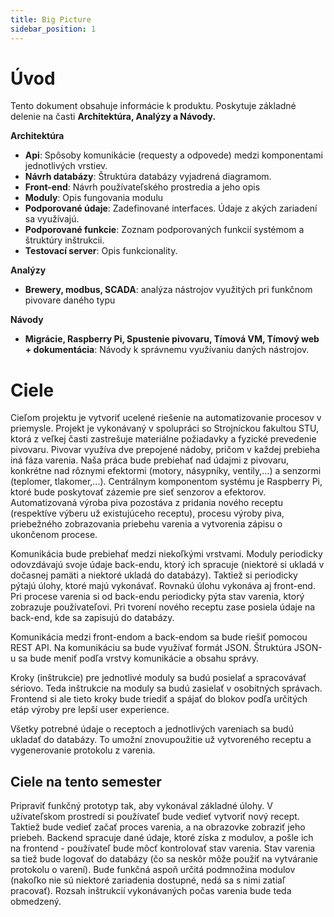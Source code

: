 ```yaml
---
title: Big Picture
sidebar_position: 1
---
```



# Úvod
Tento dokument obsahuje informácie k produktu. Poskytuje základné delenie na časti **Architektúra, Analýzy a Návody.**  

**Architektúra**
- **Api**: Spôsoby komunikácie (requesty a odpovede) medzi komponentami jednotlivých vrstiev.
- **Návrh databázy**: Štruktúra databázy vyjadrená diagramom.
- **Front-end**: Návrh používateľského prostredia a jeho opis
- **Moduly**: Opis fungovania modulu
- **Podporované údaje**: Zadefinované interfaces. Údaje z akých zariadení sa využívajú.
- **Podporované funkcie**: Zoznam podporovaných funkcií systémom a štruktúry inštrukcii.
- **Testovací server**: Opis funkcionality.

**Analýzy**
- **Brewery, modbus, SCADA**: analýza nástrojov využitých pri funkčnom pivovare daného typu

**Návody**
- **Migrácie, Raspberry Pi, Spustenie pivovaru, Tímová VM, Tímový web + dokumentácia**: Návody k správnemu využívaniu daných nástrojov.


# Ciele
Cieľom projektu je vytvoriť ucelené riešenie na automatizovanie procesov v priemysle. 
Projekt je vykonávaný v spolupráci so Strojníckou fakultou STU, ktorá z veľkej časti zastrešuje materiálne požiadavky a fyzické prevedenie pivovaru. 
Pivovar využíva dve prepojené nádoby, pričom v každej prebieha iná fáza varenia. Naša práca bude prebiehať nad údajmi z pivovaru, 
konkrétne nad rôznymi efektormi (motory, násypníky, ventily,...) a senzormi (teplomer, tlakomer,...). 
Centrálnym komponentom systému je Raspberry Pi, ktoré bude poskytovať zázemie pre sieť senzorov a efektorov. 
Automatizovaná výroba piva pozostáva z pridania nového receptu (respektíve výberu už existujúceho receptu), 
procesu výroby piva, priebežného zobrazovania priebehu varenia a vytvorenia zápisu o ukončenom procese.

Komunikácia bude prebiehať medzi niekoľkými vrstvami. Moduly periodicky odovzdávajú svoje údaje back-endu, 
ktorý ich spracuje (niektoré si ukladá v dočasnej pamäti a niektoré ukladá do databázy). 
Taktiež si periodicky pýtajú úlohy, ktoré majú vykonávať. Rovnakú úlohu vykonáva aj front-end. 
Pri procese varenia si od back-endu periodicky pýta stav varenia, ktorý zobrazuje používateľovi.
Pri tvorení nového receptu zase posiela údaje na back-end, kde sa zapisujú do databázy.

Komunikácia medzi front-endom a back-endom sa bude riešiť pomocou REST API. Na komunikáciu sa bude využívať formát JSON. 
Štruktúra JSON-u sa bude meniť podľa vrstvy komunikácie a obsahu správy.

Kroky (inštrukcie) pre jednotlivé moduly sa budú posielať a spracovávať sériovo. 
Teda inštrukcie na moduly sa budú zasielať v osobitných správach. 
Frontend si ale tieto kroky bude triediť a spájať do blokov podľa určitých etáp výroby pre lepší user experience.

Všetky potrebné údaje o receptoch a jednotlivých vareniach sa budú ukladať do databázy. 
To umožní znovupoužitie už vytvoreného receptu a vygenerovanie protokolu z varenia.

## Ciele na tento semester
Pripraviť funkčný prototyp tak, aby vykonával základné úlohy. 
V užívateľskom prostredí si používateľ bude vedieť vytvoriť nový recept. Taktiež bude vedieť začať proces varenia, 
a na obrazovke zobraziť jeho priebeh. Backend spracuje dané údaje, ktoré získa z modulov, a pošle ich na frontend - používateľ
bude môcť kontrolovať stav varenia. Stav varenia sa tiež bude logovať do databázy (čo sa neskôr môže použiť na vytváranie protokolu o varení).
Bude funkčná aspoň určitá podmnožina modulov (nakoľko nie sú niektoré zariadenia dostupné, nedá sa s nimi zatiaľ pracovať). 
Rozsah inštrukcií vykonávaných počas varenia bude teda obmedzený. 


